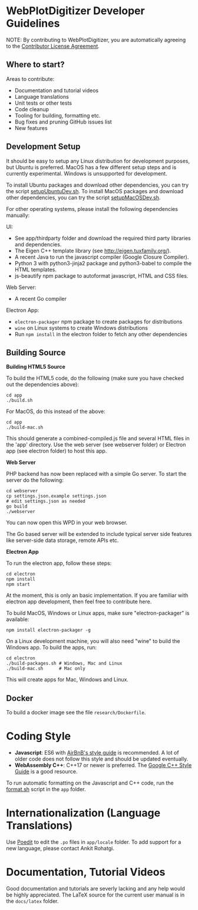 # WebPlotDigitizer Developer Guidelines

NOTE: By contributing to WebPlotDigitizer, you are automatically agreeing to the [Contributor License Agreement](CONTRIBUTING.md).

## Where to start?

Areas to contribute:
- Documentation and tutorial videos
- Language translations
- Unit tests or other tests
- Code cleanup
- Tooling for building, formatting etc.
- Bug fixes and pruning GitHub issues list
- New features

## Development Setup

It should be easy to setup any Linux distribution for development purposes, but Ubuntu is preferred. MacOS has a few different setup steps and is currently experimental. Windows is unsupported for development.

To install Ubuntu packages and download other dependencies, you can try the script [setupUbuntuDev.sh](setupUbuntuDev.sh).
To install MacOS packages and download other dependencies, you can try the script [setupMacOSDev.sh](setupMacOSDev.sh).

For other operating systems, please install the following dependencies manually:

UI:
- See app/thirdparty folder and download the required third party libraries and dependencies.
- The Eigen C++ template library (see <http://eigen.tuxfamily.org/>).
- A recent Java to run the javascript compiler (Google Closure Compiler).
- Python 3 with python3-jinja2 package and python3-babel to compile the HTML templates.
- js-beautify npm package to autoformat javascript, HTML and CSS files.

Web Server:
- A recent Go compiler

Electron App:
- `electron-packager` npm package to create packages for distributions
- `wine` on Linux systems to create Windows distributions
- Run `npm install` in the electron folder to fetch any other dependencies

## Building Source

**Building HTML5 Source**

To build the HTML5 code, do the following (make sure you have checked out the dependencies above):

    cd app
    ./build.sh

For MacOS, do this instead of the above:

    cd app
    ./build-mac.sh

This should generate a combined-compiled.js file and several HTML files in the 'app' directory. Use the web server (see webserver folder) or Electron app (see electron folder) to host this app.

**Web Server**

PHP backend has now been replaced with a simple Go server. To start the server do the following:

    cd webserver
    cp settings.json.example settings.json
    # edit settings.json as needed
    go build
    ./webserver

You can now open this WPD in your web browser.

The Go based server will be extended to include typical server side features like server-side data storage, remote APIs etc.

**Electron App**

To run the electron app, follow these steps:

    cd electron
    npm install
    npm start

At the moment, this is only an basic implementation. If you are familiar with electron app development, then feel free to contribute here.

To build MacOS, Windows or Linux apps, make sure "electron-packager" is available:

    npm install electron-packager -g

On a Linux development machine, you will also need "wine" to build the Windows app. To build the apps, run:

    cd electron
    ./build-packages.sh # Windows, Mac and Linux
    ./build-mac.sh      # Mac only

This will create apps for Mac, Windows and Linux.

## Docker

To build a docker image see the file `research/Dockerfile`.

# Coding Style

- **Javascript**: ES6 with [AirBnB's style guide](https://github.com/airbnb/javascript) is recommended. A lot of older code does not follow this style and should be updated eventually.
- **WebAssembly C++**: C++17 or newer is preferred. The [Google C++ Style Guide](https://google.github.io/styleguide/cppguide.html) is a good resource.

To run automatic formatting on the Javascript and C++ code, run the [format.sh](app/format.sh) script in the `app` folder.

# Internationalization (Language Translations)

Use [Poedit](https://poedit.net/) to edit the `.po` files in `app/locale` folder. To add support for a new language, please contact Ankit Rohatgi.

# Documentation, Tutorial Videos

Good documentation and tutorials are severly lacking and any help would be highly appreciated. The LaTeX source for the current user manual is in the `docs/latex` folder.
